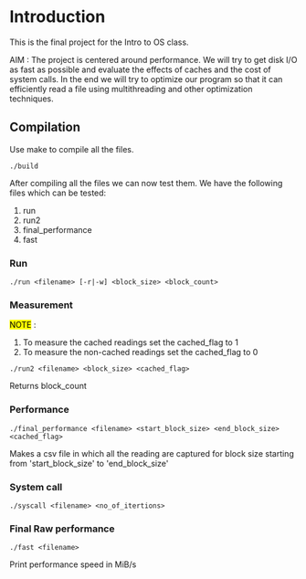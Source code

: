# Introduction
This is the final project for the Intro to OS class. 

AIM : The project is centered around performance.
We will try to get disk I/O as fast as possible and evaluate the effects of caches and the cost of system calls. In the end we will try to optimize our program so that it can efficiently read a file using multithreading and other optimization techniques.


## Compilation 

Use make to compile all the files.

```
./build
```
After compiling all the files we can now test them. We have the following files which can be tested:

1. run  
2. run2
3. final_performance
4. fast


### Run
```
./run <filename> [-r|-w] <block_size> <block_count>
```

### Measurement
<mark>NOTE</mark> : 
1. To measure the cached readings set the cached_flag to 1
2. To measure the non-cached readings set the cached_flag to 0
```
./run2 <filename> <block_size> <cached_flag>
```
Returns block_count

### Performance
```
./final_performance <filename> <start_block_size> <end_block_size> <cached_flag>
```

Makes a csv file in which all the reading are captured for block size starting from 'start_block_size' to 'end_block_size'

### System call

```
./syscall <filename> <no_of_itertions>
```

### Final Raw performance
```
./fast <filename>
```

Print performance speed in MiB/s 

